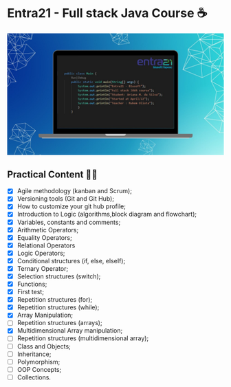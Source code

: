 # Entra21 - Full stack Java Course ☕

<center>

![Full stack Java course](/gif_img/cover.jpeg)

</center>

## Practical Content ✍🏻


- [x] Agile methodology (kanban and Scrum);
- [x] Versioning tools (Git and Git Hub);
- [x] How to customize your git hub profile;
- [x] Introduction to Logic (algorithms,block diagram and flowchart);
- [x] Variables, constants and comments;
- [x] Arithmetic Operators;
- [x] Equality Operators;
- [x] Relational Operators
- [x] Logic Operators;
- [x] Conditional structures (if, else, elseIf);
- [x] Ternary Operator;
- [x] Selection structures (switch);
- [x] Functions;
- [x] First test;
- [x] Repetition structures (for);
- [x] Repetition structures (while);
- [x] Array Manipulation;
- [ ] Repetition structures (arrays);
- [x] Multidimensional Array manipulation;
- [ ] Repetition structures (multidimensional array);
- [ ] Class and Objects;
- [ ] Inheritance;
- [ ] Polymorphism;
- [ ] OOP Concepts;
- [ ] Collections.
